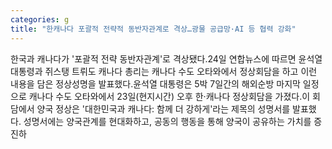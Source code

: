 ```yaml
---
categories: g
title: "한캐나다 포괄적 전략적 동반자관계로 격상…광물 공급망·AI 등 협력 강화"
---
```

한국과 캐나다가 &#39;포괄적 전략 동반자관계&#39;로 격상됐다.24일 연합뉴스에 따르면 윤석열 대통령과 쥐스탱 트뤼도 캐나다 총리는 캐나다 수도 오타와에서 정상회담을 하고 이런 내용을 담은 정상성명을 발표했다.윤석열 대통령은 5박 7일간의 해외순방 마지막 일정으로 캐나다 수도 오타와에서 23일(현지시간) 오후 한·캐나다 정상회담을 가졌다.이 회담에서 양국 정상은 &#39;대한민국과 캐나다: 함께 더 강하게&#39;라는 제목의 성명서를 발표했다. 성명서에는 양국관계를 현대화하고, 공동의 행동을 통해 양국이 공유하는 가치를 증진하
